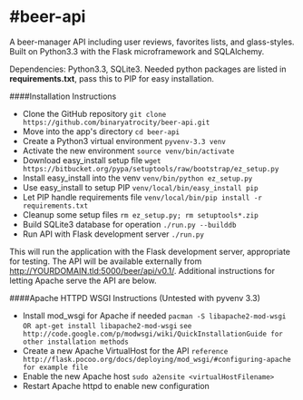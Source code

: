 #beer-api
=========

A beer-manager API including user reviews, favorites lists, and glass-styles. Built on Python3.3 with the Flask
microframework and SQLAlchemy.

Dependencies: Python3.3, SQLite3. Needed python packages are listed in **requirements.txt**, pass this to PIP for easy installation.

####Installation Instructions
* Clone the GitHub repository                      `git clone https://github.com/binaryatrocity/beer-api.git`
* Move into the app's directory                    `cd beer-api`
* Create a Python3 virtual environment             `pyvenv-3.3 venv`
* Activate the new environment                     `source venv/bin/activate`
* Download easy_install setup file                 `wget https://bitbucket.org/pypa/setuptools/raw/bootstrap/ez_setup.py`
* Install easy_install into the venv               `venv/bin/python ez_setup.py`
* Use easy_install to setup PIP                    `venv/local/bin/easy_install pip`
* Let PIP handle requirements file                 `venv/local/bin/pip install -r requirements.txt`
* Cleanup some setup files                         `rm ez_setup.py; rm setuptools*.zip`
* Build SQLite3 database for operation             `./run.py --builddb`
* Run API with Flask development server            `./run.py`

This will run the application with the Flask development server, appropriate for testing. The API
will be available externally from http://YOURDOMAIN.tld:5000/beer/api/v0.1/. Additional instructions
for letting Apache serve the API are below.



####Apache HTTPD WSGI Instructions (Untested with pyvenv 3.3)
* Install mod_wsgi for Apache if needed            `pacman -S libapache2-mod-wsgi OR apt-get install libapache2-mod-wsgi`
                                                   `see http://code.google.com/p/modwsgi/wiki/QuickInstallationGuide for other installation methods`
* Create a new Apache VirtualHost for the API      `reference http://flask.pocoo.org/docs/deploying/mod_wsgi/#configuring-apache for example file`
* Enable the new Apache host                       `sudo a2ensite <virtualHostFilename>`
* Restart Apache httpd to enable new configuration

